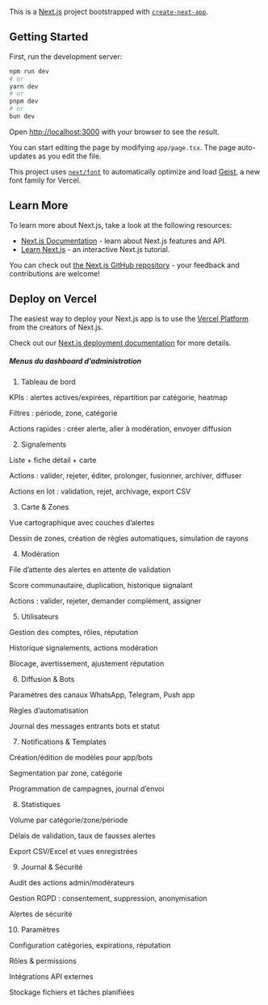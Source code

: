 This is a [Next.js](https://nextjs.org) project bootstrapped with [`create-next-app`](https://nextjs.org/docs/app/api-reference/cli/create-next-app).

## Getting Started

First, run the development server:

```bash
npm run dev
# or
yarn dev
# or
pnpm dev
# or
bun dev
```

Open [http://localhost:3000](http://localhost:3000) with your browser to see the result.

You can start editing the page by modifying `app/page.tsx`. The page auto-updates as you edit the file.

This project uses [`next/font`](https://nextjs.org/docs/app/building-your-application/optimizing/fonts) to automatically optimize and load [Geist](https://vercel.com/font), a new font family for Vercel.

## Learn More

To learn more about Next.js, take a look at the following resources:

- [Next.js Documentation](https://nextjs.org/docs) - learn about Next.js features and API.
- [Learn Next.js](https://nextjs.org/learn) - an interactive Next.js tutorial.

You can check out [the Next.js GitHub repository](https://github.com/vercel/next.js) - your feedback and contributions are welcome!

## Deploy on Vercel

The easiest way to deploy your Next.js app is to use the [Vercel Platform](https://vercel.com/new?utm_medium=default-template&filter=next.js&utm_source=create-next-app&utm_campaign=create-next-app-readme) from the creators of Next.js.

Check out our [Next.js deployment documentation](https://nextjs.org/docs/app/building-your-application/deploying) for more details.



##### Menus du dashboard d’administration ####
1. Tableau de bord

KPIs : alertes actives/expirées, répartition par catégorie, heatmap

Filtres : période, zone, catégorie

Actions rapides : créer alerte, aller à modération, envoyer diffusion

2. Signalements

Liste + fiche détail + carte

Actions : valider, rejeter, éditer, prolonger, fusionner, archiver, diffuser

Actions en lot : validation, rejet, archivage, export CSV

3. Carte & Zones

Vue cartographique avec couches d’alertes

Dessin de zones, création de règles automatiques, simulation de rayons

4. Modération

File d’attente des alertes en attente de validation

Score communautaire, duplication, historique signalant

Actions : valider, rejeter, demander complément, assigner

5. Utilisateurs

Gestion des comptes, rôles, réputation

Historique signalements, actions modération

Blocage, avertissement, ajustement réputation

6. Diffusion & Bots

Paramètres des canaux WhatsApp, Telegram, Push app

Règles d’automatisation

Journal des messages entrants bots et statut

7. Notifications & Templates

Création/édition de modèles pour app/bots

Segmentation par zone, catégorie

Programmation de campagnes, journal d’envoi

8. Statistiques

Volume par catégorie/zone/période

Délais de validation, taux de fausses alertes

Export CSV/Excel et vues enregistrées

9. Journal & Sécurité

Audit des actions admin/modérateurs

Gestion RGPD : consentement, suppression, anonymisation

Alertes de sécurité

10. Paramètres

Configuration catégories, expirations, réputation

Rôles & permissions

Intégrations API externes

Stockage fichiers et tâches planifiées